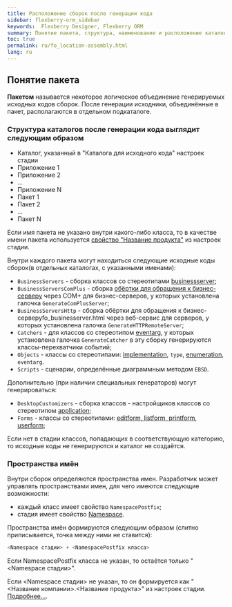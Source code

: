 ```yaml
---
title: Расположение сборок после генерации кода
sidebar: flexberry-orm_sidebar
keywords:  Flexberry Designer, Flexberry ORM
summary: Понятие пакета, структура, наименование и расположение каталогов сгенерированного приложения
toc: true
permalink: ru/fo_location-assembly.html
lang: ru
---
```


## Понятие пакета

__Пакетом__ называется некоторое логическое объединение генерируемых исходных кодов сборок. После генерации исходники, объединённые в пакет, располагаются в отдельном подкаталоге.

### Структура каталогов после генерации кода выглядит следующим образом

* Каталог, указанный в "Каталога для исходного кода" настроек стадии 
* Приложение 1 
* Приложение 2 
* ... 
* Приложение N 
* Пакет 1 
* Пакет 2 
* ... 
* Пакет N 

Если имя пакета не указано внутри какого-либо класса, то в качестве имени пакета используется [свойство "Название продукта"](fd_project-customization.html) из настроек стадии.

Внутри каждого пакета могут находиться следующие исходные коды сборок(в отдельных каталогах, с указанными именами):

* `BusinessServers` - сборка классов со стереотипами [businessserver](fd_business-servers.html);
* `BusinessServersComPlus` - сборка [обёртки для обращения к бизнес-серверу](fo_businesserver.html) через COM+ для бизнес-серверов, у которых установлена галочка `GenerateComPlusServer`; 
* `BusinessServersHttp` - сборка обёртки для обращения к бизнес-серверуfo_businesserver.html через веб-сервис для серверов, у которых установлена галочка `GenerateHTTPRemoteServer`; 
* `Catchers` - для классов со стереотипом [eventarg](fd_eventarg.html), у которых установлена галочка `GenerateCatcher` в эту сборку генерируются классы-перехватчики событий; 
* `Objects` - классы со стереотипами: [implementation](fd_data-classes.html), `type`, [enumeration](fd_enumerations.html), `eventarg`. 
* `Scripts` - сценарии, определённые диаграммным методом `EBSD`. 

Дополнительно (при наличии специальных генераторов) могут генерироваться:

* `DesktopCustomizers` - сборка классов - настройщиков классов со стереотипом [application](fd_additional-stereotypes.html); 
* `Forms` - классы со стереотипами: [editform, listform, printform, userform](fd_additional-stereotypes.html); 

Если нет в стадии классов, попадающих в соответствующую категорию, то исходные коды не генерируются и каталог не создаётся.

### Пространства имён

Внутри сборок определяются пространства имен. Разработчик может управлять пространствами имен, для чего имеются следующие возможности:

* каждый класс имеет свойство `NamespacePostfix`; 
* стадия имеет свойство [Namespace](fd_project-customization.html). 

Пространства имён формируются следующим образом (слитно приписывается, точка между ними не ставится):

``` csharp
<Namespace стадии> + <NamespacePostfix класса>
```
Если NamespacePostfix класса не указан, то остаётся только "<Namespace стадии>".

Если <Namespace стадии> не указан, то он формируется как "<Название компании>.<Название продукта>" из настроек стадии. [Подробнее...](fd_project-customization.html).
